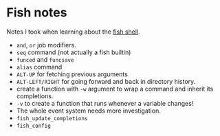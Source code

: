 # Fish notes

Notes I took when learning about the [fish shell](https://github.com/fish-shell/fish-shell).

* `and`, `or` job modifiers.
* `seq` command (not actually a fish builtin)
* `funced` and `funcsave`
* `alias` command
* `ALT-UP` for fetching previous arguments
* `ALT-LEFT/RIGHT` for going forward and back in directory history.
* create a function with `-w` argument to wrap a command and inherit its completions.
* `-v` to create a function that runs whenever a variable changes!
* The whole event system needs more investigation.
* `fish_update_completions`
* `fish_config`
